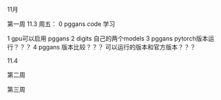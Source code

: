 

11月

第一周
11.3 周五：
0   pggans code 学习

1   gpu可以启用  pggans
2   digits 自己的两个models
3   pggans pytorch版本运行？？？
4   pggans 版本比较？？？ 可以运行的版本和官方版本？？？




11.4






第二周


第三周

